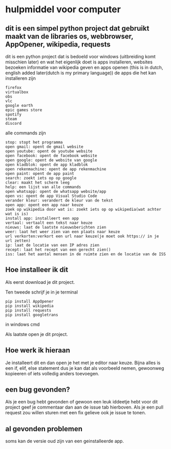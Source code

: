# hulpmiddel voor computer
## dit is een simpel python project dat gebruikt maakt van de libraries os, webbrowser, AppOpener, wikipedia, requests


dit is een python project dat is bedoeld voor windows (uitbreiding komt misschien later) en wat het eigenlijk doet is
apps installeren, websites bezoeken informatie van wikipedia geven en apps openen
(this is in dutch, english added later(dutch is my primary language))
de apps die het kan installeren zijn 
```
firefox
virtualbox
obs
vlc
google earth
epic games store
spotify
steam
discord
```




alle commands zijn
```
stop: stopt het programma
open gmail: opent de gmail website
open youtube: opent de youtube website
open facebook: opent de facebook website
open google: opent de website van google
open kladblok: opent de app kladblok
open rekenmachine: opent de app rekenmachine
open paint: opent de app paint
search: zoekt iets op op google
clear: maakt het scherm leeg
help: een lijst van alle commands
open whatsapp: opent de whatsapp website/app
open vs: opent de app Visual Studio Code
verander kleur: verandert de kleur van de tekst
open app: opent een app naar keuze
zoek op wikipedia door wat is: zoekt iets op op wikipedia(wat achter wat is is)
install app: installeert een app
vertaal: vertaalt een tekst naar keuze
nieuws: laat de laatste nieuwsberichten zien
weer: laat het weer zien van een plaats naar keuze
url verkorten:verkort een url naar keuze(je moet ook https:// in je url zetten)
ip: laat de locatie van een IP adres zien
recept: laat het recept van een gerecht zien()
iss: laat het aantal mensen in de ruimte zien en de locatie van de ISS
```

## Hoe installeer ik dit
Als eerst download je dit project.



Ten tweede schrijf je in je terminal 
```
pip install AppOpener
pip install wikipedia
pip install requests
pip install googletrans
```
in windows cmd



Als laatste open je dit project.



## Hoe werk ik hieraan
Je installeert dit en dan open je het met je editor naar keuze.
Bijna alles is een if, elif, else statement dus je kan dat als voorbeeld nemen,
gewoonweg kopieeren of iets volledig anders toevoegen.


## een bug gevonden?
Als je een bug hebt gevonden of gewoon een leuk iddeetje hebt voor dit project geef je commentaar dan aan de issue tab hierboven.
Als je een pull request zou willen sturen met een fix gelieve ook je issue te tonen.

## al gevonden problemen
soms kan de versie oud zijn van een geinstalleerde app.
